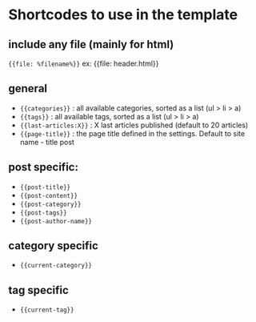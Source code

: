 # Shortcodes to use in the template

## include any file (mainly for html)
`{{file: %filename%}}` ex: {{file: header.html}}

## general
- `{{categories}}` : all available categories, sorted as a list (ul > li > a)
- `{{tags}}` : all available tags, sorted as a list (ul > li > a)
- `{{last-articles:X}}` : X last articles published (default to 20 articles)
- `{{page-title}}` : the page title defined in the settings. Default to site name - title post


## post specific:
- `{{post-title}}`
- `{{post-content}}`
- `{{post-category}}`
- `{{post-tags}}`
- `{{post-author-name}}`

## category specific
- `{{current-category}}`

## tag specific
- `{{current-tag}}`
